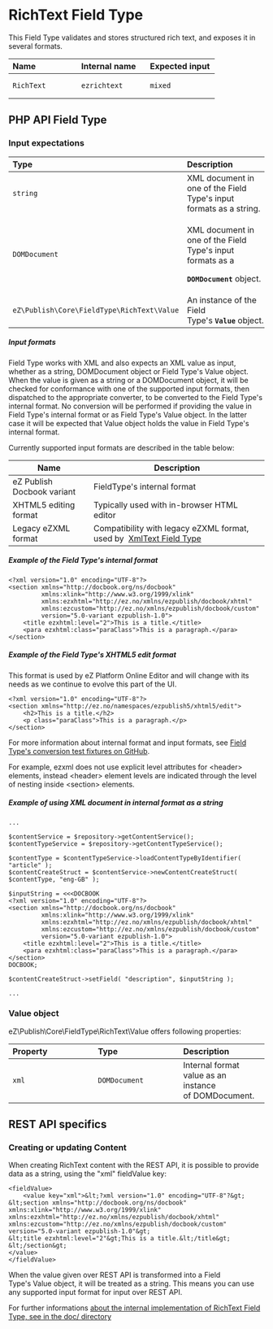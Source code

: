 # RichText Field Type

This Field Type validates and stores structured rich text, and exposes it in several formats.

<table>
<colgroup>
<col width="33%" />
<col width="33%" />
<col width="33%" />
</colgroup>
<thead>
<tr class="header">
<th align="left">Name</th>
<th align="left">Internal name</th>
<th align="left">Expected input</th>
</tr>
</thead>
<tbody>
<tr class="odd">
<td align="left"><pre><code>RichText</code></pre></td>
<td align="left"><pre><code>ezrichtext</code></pre></td>
<td align="left"><pre><code>mixed</code></pre></td>
</tr>
</tbody>
</table>

## PHP API Field Type 

### Input expectations

<table>
<colgroup>
<col width="33%" />
<col width="33%" />
<col width="33%" />
</colgroup>
<thead>
<tr class="header">
<th align="left">Type</th>
<th align="left">Description</th>
<th align="left">Example</th>
</tr>
</thead>
<tbody>
<tr class="odd">
<td align="left"><pre><code>string</code></pre></td>
<td align="left">XML document in one of the Field Type's input formats as a string.</td>
<td align="left">See the example below.</td>
</tr>
<tr class="even">
<td align="left"><pre><code>DOMDocument</code></pre></td>
<td align="left"><p>XML document in one of the Field Type's input formats as a</p>
<p><strong><code>DOMDocument</code></strong> object.</p></td>
<td align="left">See the example below.</td>
</tr>
<tr class="odd">
<td align="left"><pre><code>eZ\Publish\Core\FieldType\RichText\Value</code></pre></td>
<td align="left">An instance of the Field Type's <strong><code>Value</code></strong> object.</td>
<td align="left">See the example below.</td>
</tr>
</tbody>
</table>

##### Input formats

Field Type works with XML and also expects an XML value as input, whether as a string, DOMDocument object or Field Type's Value object. When the value is given as a string or a DOMDocument object, it will be checked for conformance with one of the supported input formats, then dispatched to the appropriate converter, to be converted to the Field Type's internal format. No conversion will be performed if providing the value in Field Type's internal format or as Field Type's Value object. In the latter case it will be expected that Value object holds the value in Field Type's internal format.

Currently supported input formats are described in the table below:

| Name                       | Description                                                                               |
|----------------------------|-------------------------------------------------------------------------------------------|
| eZ Publish Docbook variant | FieldType's internal format                                                               |
| XHTML5 editing format      | Typically used with in-browser HTML editor                                                |
| Legacy eZXML format        | Compatibility with legacy eZXML format, used by  [XmlText Field Type](XmlText_Field_Type) |

##### Example of the Field Type's internal format

```
<?xml version="1.0" encoding="UTF-8"?>
<section xmlns="http://docbook.org/ns/docbook"
         xmlns:xlink="http://www.w3.org/1999/xlink"
         xmlns:ezxhtml="http://ez.no/xmlns/ezpublish/docbook/xhtml"
         xmlns:ezcustom="http://ez.no/xmlns/ezpublish/docbook/custom"
         version="5.0-variant ezpublish-1.0">
    <title ezxhtml:level="2">This is a title.</title>
    <para ezxhtml:class="paraClass">This is a paragraph.</para>
</section>
```

##### Example of the Field Type's XHTML5 edit format

This format is used by eZ Platform Online Editor and will change with its needs as we continue to evolve this part of the UI.

```
<?xml version="1.0" encoding="UTF-8"?>
<section xmlns="http://ez.no/namespaces/ezpublish5/xhtml5/edit">
    <h2>This is a title.</h2>
    <p class="paraClass">This is a paragraph.</p>
</section>
```

For more information about internal format and input formats, see [Field Type's conversion test fixtures on GitHub](https://github.com/ezsystems/ezpublish-kernel/tree/master/eZ/Publish/Core/FieldType/Tests/RichText/Converter/Xslt/_fixtures).

For example, ezxml does not use explicit level attributes for &lt;header&gt; elements, instead &lt;header&gt; element levels are indicated through the level of nesting inside &lt;section&gt; elements.

##### Example of using XML document in internal format as a string

```
...
 
$contentService = $repository->getContentService();
$contentTypeService = $repository->getContentTypeService();
 
$contentType = $contentTypeService->loadContentTypeByIdentifier( "article" );
$contentCreateStruct = $contentService->newContentCreateStruct( $contentType, "eng-GB" );
 
$inputString = <<<DOCBOOK
<?xml version="1.0" encoding="UTF-8"?>
<section xmlns="http://docbook.org/ns/docbook"
         xmlns:xlink="http://www.w3.org/1999/xlink"
         xmlns:ezxhtml="http://ez.no/xmlns/ezpublish/docbook/xhtml"
         xmlns:ezcustom="http://ez.no/xmlns/ezpublish/docbook/custom"
         version="5.0-variant ezpublish-1.0">
    <title ezxhtml:level="2">This is a title.</title>
    <para ezxhtml:class="paraClass">This is a paragraph.</para>
</section>
DOCBOOK;
 
$contentCreateStruct->setField( "description", $inputString );
 
...
```

### Value object

eZ\\Publish\\Core\\FieldType\\RichText\\Value offers following properties:

<table>
<colgroup>
<col width="33%" />
<col width="33%" />
<col width="33%" />
</colgroup>
<thead>
<tr class="header">
<th align="left">Property</th>
<th align="left">Type</th>
<th align="left">Description</th>
</tr>
</thead>
<tbody>
<tr class="odd">
<td align="left"><pre><code>xml</code></pre></td>
<td align="left"><pre><code>DOMDocument</code></pre></td>
<td align="left">Internal format value as an instance of DOMDocument.</td>
</tr>
</tbody>
</table>

## REST API specifics

### Creating or updating Content

When creating RichText content with the REST API, it is possible to provide data as a string, using the "xml" fieldValue key:

```
<fieldValue>
    <value key="xml">&lt;?xml version="1.0" encoding="UTF-8"?&gt;
&lt;section xmlns="http://docbook.org/ns/docbook" xmlns:xlink="http://www.w3.org/1999/xlink" xmlns:ezxhtml="http://ez.no/xmlns/ezpublish/docbook/xhtml" xmlns:ezcustom="http://ez.no/xmlns/ezpublish/docbook/custom" version="5.0-variant ezpublish-1.0"&gt;
&lt;title ezxhtml:level="2"&gt;This is a title.&lt;/title&gt;
&lt;/section&gt;
</value>
</fieldValue>
```

When the value given over REST API is transformed into a Field Type's Value object, it will be treated as a string. This means you can use any supported input format for input over REST API.

For further informations [about the internal implementation of RichText Field Type, see in the doc/ directory](https://github.com/ezsystems/ezpublish-kernel/blob/master/doc/specifications/rich_text/ezdocbook.md)

 


